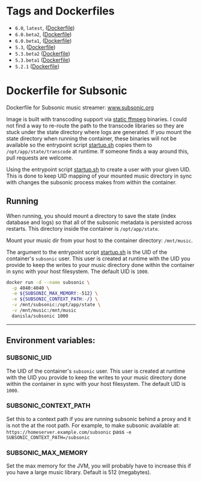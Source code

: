 # Tags and Dockerfiles
- `6.0`, `latest`, ([Dockerfile](https://github.com/danisla/dockerfiles/blob/subsonic-6.0/subsonic/Dockerfile))
- `6.0.beta2`, ([Dockerfile](https://github.com/danisla/dockerfiles/blob/subsonic-6.0.beta2/subsonic/Dockerfile))
- `6.0.beta1`, ([Dockerfile](https://github.com/danisla/dockerfiles/blob/subsonic-6.0.beta1/subsonic/Dockerfile))
- `5.3`, ([Dockerfile](https://github.com/danisla/dockerfiles/blob/subsonic-5.3/subsonic/Dockerfile))
- `5.3.beta2` ([Dockerfile](https://github.com/danisla/dockerfiles/blob/subsonic-5.3.beta2/subsonic/Dockerfile))
- `5.3.beta1` ([Dockerfile](https://github.com/danisla/dockerfiles/blob/subsonic-5.3.beta1/subsonic/Dockerfile))
- `5.2.1` ([Dockerfile](https://github.com/danisla/dockerfiles/blob/subsonic-5.2.1/subsonic/Dockerfile))

# Dockerfile for Subsonic

Dockerfile for Subsonic music streamer: www.subsonic.org

Image is built with transcoding support via [static ffmpeg](http://johnvansickle.com/ffmpeg/) binaries. I could not find a way to re-route the path to the transcode libraries so they are stuck under the state directory where logs are generated. If you mount the state directory when running the container, these binaries will not be available so the entrypoint script [startup.sh](./startup.sh) copies them to `/opt/app/state/transcode` at runtime. If someone finds a way around this, pull requests are welcome. 

Using the entrypoint script [startup.sh](./startup.sh) to create a user with your given UID. This is done to keep UID mapping of your mounted music directory in sync with changes the subsonic process makes from within the container.

## Running

When running, you should mount a directory to save the state (index database and logs) so that all of the subsonic metadata is persisted across restarts. This directory inside the container is `/opt/app/state`.

Mount your music dir from your host to the container directory: `/mnt/music`.

The argument to the entrypoint script [startup.sh](./startup.sh) is the UID of the container's `subsonic` user. This user is created at runtime with the UID you provide to keep the writes to your music directory done within the container in sync with your host filesystem. The default UID is `1000`.

```sh
docker run -d --name subsonic \
  -p 4040:4040 \
  -e ${SUBSONIC_MAX_MEMORY:-512} \
  -e ${SUBSONIC_CONTEXT_PATH:-/} \
  -v /mnt/subsonic:/opt/app/state \
  -v /mnt/music:/mnt/music
  danisla/subsonic 1000
```
---

## Environment variables:

### SUBSONIC_UID

The UID of the container's `subsonic` user. This user is created at runtime with the UID you provide to keep the writes to your music directory done within the container in sync with your host filesystem. The default UID is `1000`.

### SUBSONIC_CONTEXT_PATH

Set this to a context path if you are running subsonic behind a proxy and it is not the at the root path. For example, to make subsonic available at: `https://homeserver.example.com/subsonic` pass `-e SUBSONIC_CONTEXT_PATH=/subsonic`

### SUBSONIC_MAX_MEMORY

Set the max memory for the JVM, you will probably have to increase this if you have a large music library. Default is 512 (megabytes).
